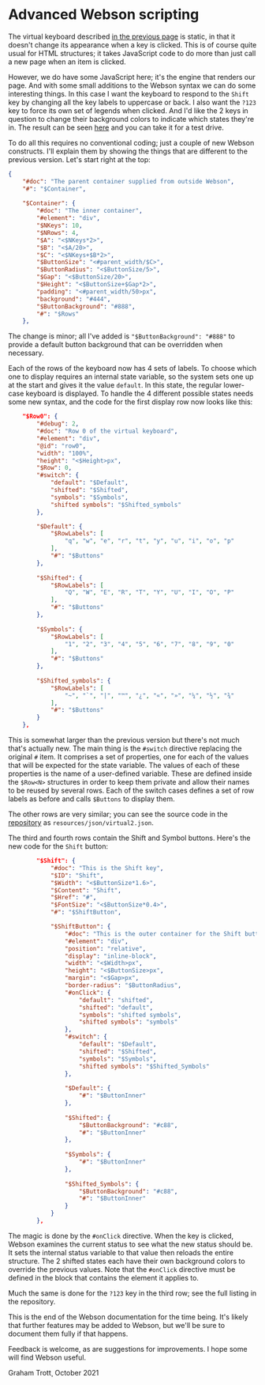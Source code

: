 # Advanced Webson scripting

The virtual keyboard described [in the previous page](keyboard.md) is static, in that it doesn't change its appearance when a key is clicked. This is of course quite usual for HTML structures; it takes JavaScript code to do more than just call a new page when an item is clicked.

However, we do have some JavaScript here; it's the engine that renders our page. And with some small additions to the Webson syntax we can do some interesting things. In this case I want the keyboard to respond to the `Shift` key by changing all the key labels to uppercase or back. I also want the `?123` key to force its own set of legends when clicked. And I'd like the 2 keys in question to change their background colors to indicate which states they're in. The result can be seen [here](https://webson.netlify.app/) and you can take it for a test drive.

To do all this requires no conventional coding; just a couple of new Webson constructs. I'll explain them by showing the things that are different to the previous version. Let's start right at the top:
```json
{
    "#doc": "The parent container supplied from outside Webson",
    "#": "$Container",
    
    "$Container": {
        "#doc": "The inner container",
        "#element": "div",
        "$NKeys": 10,
        "$NRows": 4,
        "$A": "<$NKeys*2>",
        "$B": "<$A/20>",
        "$C": "<$NKeys+$B*2>",
        "$ButtonSize": "<#parent_width/$C>",
        "$ButtonRadius": "<$ButtonSize/5>",
        "$Gap": "<$ButtonSize/20>",
        "$Height": "<$ButtonSize+$Gap*2>",
        "padding": "<#parent_width/50>px",
        "background": "#444",
        "$ButtonBackground": "#888",
        "#": "$Rows"
    },
```
The change is minor; all I've added is `"$ButtonBackground": "#888"` to provide a default button background that can be overridden when necessary.

Each of the rows of the keyboard now has 4 sets of labels. To choose which one to display requires an internal state variable, so the system sets one up at the start and gives it the value `default`. In this state, the regular lower-case keyboard is displayed. To handle the 4 different possible states needs some new syntax, and the code for the first display row now looks like this:
```json
    "$Row0": {
        "#debug": 2,
        "#doc": "Row 0 of the virtual keyboard",
        "#element": "div",
        "@id": "row0",
        "width": "100%",
        "height": "<$Height>px",
        "$Row": 0,
        "#switch": {
            "default": "$Default",
            "shifted": "$Shifted",
            "symbols": "$Symbols",
            "shifted symbols": "$Shifted_symbols"
        },

        "$Default": {
            "$RowLabels": [
                "q", "w", "e", "r", "t", "y", "u", "i", "o", "p"
            ],
            "#": "$Buttons"
        },
        
        "$Shifted": {
            "$RowLabels": [
                "Q", "W", "E", "R", "T", "Y", "U", "I", "O", "P"
            ],
            "#": "$Buttons"
        },
        
        "$Symbols": {
            "$RowLabels": [
                "1", "2", "3", "4", "5", "6", "7", "8", "9", "0"
            ],
            "#": "$Buttons"
        },
        
        "$Shifted_symbols": {
            "$RowLabels": [
                "~", "`", "|", "™", "¿", "«", "»", "¼", "½", "¾"
            ],
            "#": "$Buttons"
        }
    },
```
This is somewhat larger than the previous version but there's not much that's actually new. The main thing is the `#switch` directive replacing the original `#` item. It comprises a set of properties, one for each of the values that will be expected for the state variable. The values of each of these properties is the name of a user-defined variable. These are defined inside the `$Row<N>` structures in order to keep them private and allow their names to be reused by several rows. Each of the switch cases defines a set of row labels as before and calls `$Buttons` to display them.

The other rows are very similar; you can see the source code in the [repository](github.com/easycoder/webson) as `resources/json/virtual2.json`.

The third and fourth rows contain the Shift and Symbol buttons. Here's the new code for the `Shift` button:
```json
        "$Shift": {
            "#doc": "This is the Shift key",
            "$ID": "Shift",
            "$Width": "<$ButtonSize*1.6>",
            "$Content": "Shift",
            "$Href": "#",
            "$FontSize": "<$ButtonSize*0.4>",
            "#": "$ShiftButton",

            "$ShiftButton": {
                "#doc": "This is the outer container for the Shift button",
                "#element": "div",
                "position": "relative",
                "display": "inline-block",
                "width": "<$Width>px",
                "height": "<$ButtonSize>px",
                "margin": "<$Gap>px",
                "border-radius": "$ButtonRadius",
                "#onClick": {
                    "default": "shifted",
                    "shifted": "default",
                    "symbols": "shifted symbols",
                    "shifted symbols": "symbols"
                },
                "#switch": {
                    "default": "$Default",
                    "shifted": "$Shifted",
                    "symbols": "$Symbols",
                    "shifted symbols": "$Shifted_Symbols"
                },
                
                "$Default": {
                    "#": "$ButtonInner"
                },
                
                "$Shifted": {
                    "$ButtonBackground": "#c88",
                    "#": "$ButtonInner"
                },
                
                "$Symbols": {
                    "#": "$ButtonInner"
                },
                
                "$Shifted_Symbols": {
                    "$ButtonBackground": "#c88",
                    "#": "$ButtonInner"
                }
            }
        },
```
The magic is done by the `#onClick` directive. When the key is clicked, Webson examines the current status to see what the new status should be. It sets the internal status variable to that value then reloads the entire structure. The 2 shifted states each have their own background colors to override the previous values. Note that the `#onClick` directive must be defined in the block that contains the element it applies to.

Much the same is done for the `?123` key in the third row; see the full listing in the repository.

This is the end of the Webson documentation for the time being. It's likely that further features may be added to Webson, but we'll be sure to document them fully if that happens.

Feedback is welcome, as are suggestions for improvements. I hope some will find Webson useful.

Graham Trott¸ October 2021